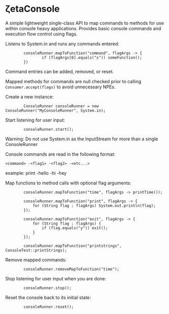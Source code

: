 # ζetaConsole
A simple lightweight single-class API to map commands to methods for use within console heavy applications. Provides basic console commands and execution flow control using flags.

Listens to System.in and runs any commands entered:

```
        consoleRunner.mapToFunction("command", flagArgs -> { 
                if (flagArgs[0].equals("s")) someFunction(); 
        })
``` 

Command entries can be added, removed, or reset.

Mapped methods for commands are null checked prior to calling `Consumer.accept(flags)` to avoid unnecessary NPEs.

Create a new instance:

```
        ConsoleRunner consoleRunner = new ConsoleRunner("MyConsoleRunner", System.in);
```



Start listening for user input:

```
        consoleRunner.start();
```
Warning: Do not use System.in as the InputStream for more than a single ConsoleRunner

Console commands are read in the following format:

```
<command> -<flag1> -<flag2> -<etc...>
```
example: print -hello -hi -hey

Map functions to method calls with optional flag arguments:

```
        consoleRunner.mapToFunction("time", flagArgs -> printTime());
        
        consoleRunner.mapToFunction("print", flagArgs -> {
            for (String flag : flagArgs) System.out.println(flag);
        });
        
        consoleRunner.mapToFunction("exit", flagArgs -> {
            for (String flag : flagArgs) {
                if (flag.equals("y")) exit();
            }
        });
        
        consoleRunner.mapToFunction("printstrings", ConsoleTest::printStrings);
```

Remove mapped commands:

```
        consoleRunner.removeMapToFunction("time");
```

Stop listening for user input when you are done:

```
        consoleRunner.stop();
```

Reset the console back to its initial state:

```
        consoleRunner.reset();
```
